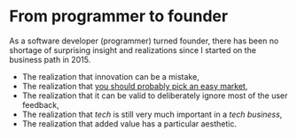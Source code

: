 # From programmer to founder

As a software developer (programmer) turned founder, there has been no shortage of surprising insight and realizations since I started on the business path in 2015.

- The realization that innovation can be a mistake,
- The realization that [you should probably pick an easy market](#No-one-will-tell-you-this-business-advice
),
- The realization that it can be valid to deliberately ignore most of the user feedback,
- The realization that _tech_ is still very much important in a _tech business_,
- The realization that added value has a particular aesthetic.
